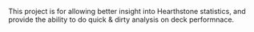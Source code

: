 This project is for allowing better insight into Hearthstone statistics, and provide the ability to do quick & dirty analysis on deck performnace.
